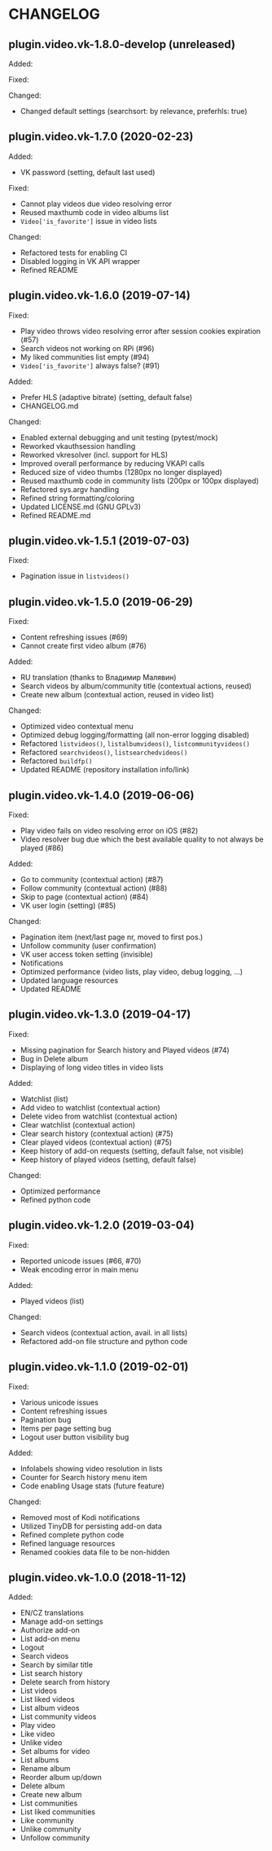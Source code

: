 # CHANGELOG

## plugin.video.vk-1.8.0-develop (unreleased)

Added:

Fixed:

Changed:
- Changed default settings (searchsort: by relevance, preferhls: true)

## plugin.video.vk-1.7.0 (2020-02-23)

Added:
- VK password (setting, default last used)

Fixed:
- Cannot play videos due video resolving error
- Reused maxthumb code in video albums list
- `Video['is_favorite']` issue in video lists

Changed:
- Refactored tests for enabling CI
- Disabled logging in VK API wrapper
- Refined README

## plugin.video.vk-1.6.0 (2019-07-14)

Fixed:
- Play video throws video resolving error after session cookies expiration (#57) 
- Search videos not working on RPi (#96)
- My liked communities list empty (#94)
- `Video['is_favorite']` always false? (#91)

Added:
- Prefer HLS (adaptive bitrate) (setting, default false)
- CHANGELOG.md

Changed:
- Enabled external debugging and unit testing (pytest/mock)
- Reworked vkauthsession handling
- Reworked vkresolver (incl. support for HLS)
- Improved overall performance by reducing VKAPI calls
- Reduced size of video thumbs (1280px no longer displayed)
- Reused maxthumb code in community lists (200px or 100px displayed)
- Refactored sys.argv handling
- Refined string formatting/coloring
- Updated LICENSE.md (GNU GPLv3)
- Refined README.md
    
## plugin.video.vk-1.5.1 (2019-07-03)

Fixed:
- Pagination issue in `listvideos()` 

## plugin.video.vk-1.5.0 (2019-06-29)

Fixed:
- Content refreshing issues (#69)
- Cannot create first video album (#76)

Added:
- RU translation (thanks to Владимир Малявин)
- Search videos by album/community title (contextual actions, reused)
- Create new album (contextual action, reused in video list)

Changed:
- Optimized video contextual menu
- Optimized debug logging/formatting (all non-error logging disabled)
- Refactored `listvideos()`, `listalbumvideos()`, `listcommunityvideos()`
- Refactored `searchvideos()`, `listsearchedvideos()`
- Refactored `buildfp()`
- Updated README (repository installation info/link)

## plugin.video.vk-1.4.0 (2019-06-06)

Fixed:
- Play video fails on video resolving error on iOS (#82)
- Video resolver bug due which the best available quality to not always be played (#86)

Added:
- Go to community (contextual action) (#87)
- Follow community (contextual action) (#88)
- Skip to page (contextual action) (#84)
- VK user login (setting) (#85)
  
Changed:
- Pagination item (next/last page nr, moved to first pos.)
- Unfollow community (user confirmation)
- VK user access token setting (invisible)
- Notifications
- Optimized performance (video lists, play video, debug logging, ...)
- Updated language resources
- Updated README

## plugin.video.vk-1.3.0 (2019-04-17)

Fixed:
- Missing pagination for Search history and Played videos (#74)
- Bug in Delete album
- Displaying of long video titles in video lists

Added:
- Watchlist (list)
- Add video to watchlist (contextual action)
- Delete video from watchlist (contextual action)
- Clear watchlist (contextual action)
- Clear search history (contextual action) (#75)
- Clear played videos (contextual action) (#75)
- Keep history of add-on requests (setting, default false, not visible)
- Keep history of played videos (setting, default false)

Changed:
- Optimized performance
- Refined python code

## plugin.video.vk-1.2.0 (2019-03-04)

Fixed:
- Reported unicode issues (#66, #70)
- Weak encoding error in main menu

Added:
- Played videos (list)

Changed:
- Search videos (contextual action, avail. in all lists)
- Refactored add-on file structure and python code

## plugin.video.vk-1.1.0 (2019-02-01)

Fixed:
- Various unicode issues
- Content refreshing issues
- Pagination bug
- Items per page setting bug
- Logout user button visibility bug
 
Added:
- Infolabels showing video resolution in lists
- Counter for Search history menu item    
- Code enabling Usage stats (future feature)

Changed:
- Removed most of Kodi notifications
- Utilized TinyDB for persisting add-on data
- Refined complete python code
- Refined language resources
- Renamed cookies data file to be non-hidden

## plugin.video.vk-1.0.0 (2018-11-12)

Added:
- EN/CZ translations
- Manage add-on settings
- Authorize add-on
- List add-on menu
- Logout
- Search videos
- Search by similar title
- List search history
- Delete search from history
- List videos
- List liked videos
- List album videos
- List community videos
- Play video
- Like video
- Unlike video
- Set albums for video
- List albums
- Rename album
- Reorder album up/down
- Delete album
- Create new album
- List communities
- List liked communities
- Like community
- Unlike community
- Unfollow community

